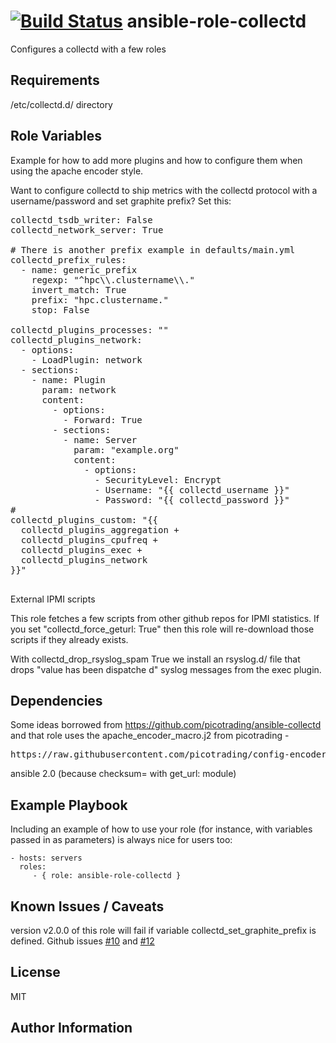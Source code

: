 [![Build Status](https://travis-ci.org/CSCfi/ansible-role-collectd.svg)](https://travis-ci.org/CSCfi/ansible-role-collectd)
ansible-role-collectd
=========

Configures a collectd with a few roles

Requirements
------------

/etc/collectd.d/ directory


Role Variables
--------------

Example for how to add more plugins and how to configure them when using the apache encoder style.

Want to configure collectd to ship metrics with the collectd protocol with a username/password and set graphite prefix? Set this:

<pre>
collectd_tsdb_writer: False
collectd_network_server: True

# There is another prefix example in defaults/main.yml
collectd_prefix_rules:
  - name: generic_prefix
    regexp: "^hpc\\.clustername\\."
    invert_match: True
    prefix: "hpc.clustername."
    stop: False

collectd_plugins_processes: ""
collectd_plugins_network:
  - options:
    - LoadPlugin: network
  - sections:
    - name: Plugin
      param: network
      content:
        - options:
          - Forward: True
        - sections:
          - name: Server
            param: "example.org"
            content:
              - options:
                - SecurityLevel: Encrypt
                - Username: "{{ collectd_username }}"
                - Password: "{{ collectd_password }}"
#
collectd_plugins_custom: "{{
  collectd_plugins_aggregation +
  collectd_plugins_cpufreq +
  collectd_plugins_exec +
  collectd_plugins_network
}}"

</pre>

External IPMI scripts

This role fetches a few scripts from other github repos for IPMI statistics.
If you set "collectd_force_geturl: True" then this role will re-download those scripts if they already exists. 

With collectd_drop_rsyslog_spam True we install an rsyslog.d/ file that drops "value has been dispatche
d" syslog messages from the exec plugin.

Dependencies
------------

Some ideas borrowed from https://github.com/picotrading/ansible-collectd and that role uses the apache\_encoder\_macro.j2 from picotrading - 

<pre>
https://raw.githubusercontent.com/picotrading/config-encoder-macros/master/macros/apache_encode_macro.j2
</pre>

ansible 2.0 (because checksum= with get_url: module)

Example Playbook
----------------

Including an example of how to use your role (for instance, with variables passed in as parameters) is always nice for users too:

    - hosts: servers
      roles:
         - { role: ansible-role-collectd }

Known Issues / Caveats
------------

version v2.0.0 of this role will fail if variable collectd_set_graphite_prefix is defined. Github issues [#10](https://github.com/CSCfi/ansible-role-collectd/issues/10) and [#12](https://github.com/CSCfi/ansible-role-collectd/issues/12)

License
-------

MIT

Author Information
------------------
